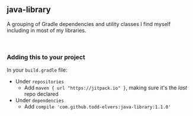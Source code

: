 java-library
---------------------------------

A grouping of Gradle dependencies and utility classes I find myself including in most of my libraries.

<br/>

### Adding this to your project

In your `build.gradle` file:
* Under `repositories`
    * Add `maven { url "https://jitpack.io" }`, making sure it's the _last_ repo declared
* Under `dependencies`
    * Add `compile 'com.github.todd-elvers:java-library:1.1.0'`
